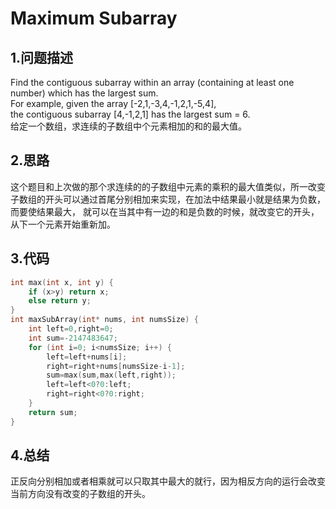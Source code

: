 Maximum Subarray
===

1.问题描述
---

Find the contiguous subarray within an array (containing at least one number) which has the largest sum. <br>
For example, given the array [-2,1,-3,4,-1,2,1,-5,4],<br>
the contiguous subarray [4,-1,2,1] has the largest sum = 6. <br>
给定一个数组，求连续的子数组中个元素相加的和的最大值。

2.思路
---

这个题目和上次做的那个求连续的的子数组中元素的乘积的最大值类似，所一改变子数组的开头可以通过首尾分别相加来实现，在加法中结果最小就是结果为负数，而要使结果最大，
就可以在当其中有一边的和是负数的时候，就改变它的开头，从下一个元素开始重新加。

3.代码
---

```c
int max(int x, int y) {
    if (x>y) return x;
    else return y;
}
int maxSubArray(int* nums, int numsSize) {
    int left=0,right=0;
    int sum=-2147483647;
    for (int i=0; i<numsSize; i++) {
        left=left+nums[i];
        right=right+nums[numsSize-i-1];
        sum=max(sum,max(left,right));
        left=left<0?0:left;
        right=right<0?0:right;
    }
    return sum;
}
```

4.总结
---

正反向分别相加或者相乘就可以只取其中最大的就行，因为相反方向的运行会改变当前方向没有改变的子数组的开头。
